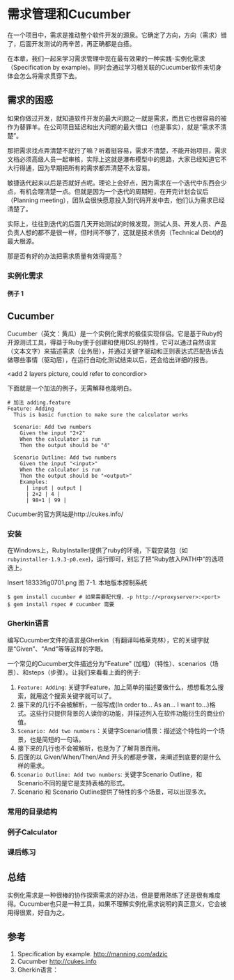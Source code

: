# 需求管理和Cucumber #

在一个项目中，需求是推动整个软件开发的源泉。它确定了方向，方向（需求）错了，后面开发测试的再辛苦，再正确都是白搭。

在本章，我们一起来学习需求管理中现在最有效果的一种实践-实例化需求（Specification by example)。同时会通过学习相关联的Cucumber软件来切身体会怎么将需求贯穿下去。

## 需求的困惑 ##

如果你做过开发，就知道软件开发的最大问题之一就是需求，而且它也很容易的被作为替罪羊。在公司项目延迟和出大问题的最大借口（也是事实），就是“需求不清楚”。

那把需求找点弄清楚不就行了嘛？听着挺容易，需求不清楚，不能开始项目，需求文档必须高级人员一起审核，实际上这就是瀑布模型中的思路，大家已经知道它不大行得通，因为早期把所有的需求都弄清楚不太容易。

敏捷迭代起来以后是否就好点呢。理论上会好点，因为需求在一个迭代中东西会少点，有机会理清楚一点。但就是因为一个迭代的周期短，在开完计划会议后（Planning meeting），团队会很快愿意投入到代码开发中去，他们认为需求已经清楚了。

实际上，往往到迭代的后面几天开始测试的时候发现，测试人员、开发人员、产品负责人想的都不是很一样，但时间不够了，这就是技术债务（Technical Debt)的最大根源。

那是否有好的办法把需求质量有效得提高？

### 实例化需求 ###

#### 例子 1 ####

## Cucumber ##
Cucumber（英文：黄瓜）是一个实例化需求的极佳实现伴侣。它是基于Ruby的开源测试工具，得益于Ruby便于创建和使用DSL的特性，它可以通过自然语言（文本文字）来描述需求（业务层），并通过关键字驱动和正则表达式匹配告诉去做哪些事情（驱动层），在运行自动化测试结束以后，还会给出详细的报告。

<add 2 layers picture, could refer to concordior>

下面就是一个加法的例子，无需解释也能明白。

~~~~~~~~~~~~~~~~~~~~~~~ {.cucumber .numberLines}
# 加法 adding.feature
Feature: Adding
  This is basic function to make sure the calculator works
  
  Scenario: Add two numbers
    Given the input "2+2"
    When the calculator is run
    Then the output should be "4"

  Scenario Outline: Add two numbers
    Given the input "<input>"
    When the calculator is run
    Then the output should be "<output>"
    Examples:
      | input | output |
      | 2+2 | 4 |
      | 98+1 | 99 |
~~~~~~~~~~~~~~~~~~~~~~~~~~~		

Cucumber的官方网站是http://cukes.info/ 
		
### 安装 ###
在Windows上，RubyInstaller提供了ruby的环境，下载安装包（如`rubyinstaller-1.9.3-p0.exe`)，运行即可，别忘了把“Ruby放入PATH中”的选项选上。

Insert 18333fig0701.png 
图 7-1. 本地版本控制系统

	$ gem install cucumber # 如果需要配代理，-p http://<proxyserver>:<port>
	$ gem install rspec # cucumber 需要

### Gherkin语言 ####
编写Cucumber文件的语言是Gherkin（有翻译叫格莱克林），它的关键字就是“Given”、“And”等等这样的字眼。

一个常见的Cucumber文件描述分为"Feature" (加粗）（特性）、scenarios（场景）、和steps（步骤）。让我们来看看上面的例子:

 1. `Feature: Adding`: 关键字Feature，加上简单的描述要做什么，想想看怎么搜索，就用这个搜索关键字就可以了。
 2. 接下来的几行不会被解析，一般写成(In order to... As an... I want to...)格式。这些行只提供背景的人读你的功能，并描述列入在软件功能衍生的商业价值。
 3. `Scenario: Add two numbers`：关键字Scenario情景：描述这个特性的一个场景，也是简短的一句话。
 4. 接下来的几行也不会被解析，也是为了了解背景而用。
 5. 后面的以 Given/When/Then/And 开头的都是步骤，来阐述到底要的是什么样的需求。
 6. `Scenario Outline: Add two numbers`: 关键字Scenario Outline，和Scenario不同的是它是支持表格的形式。
 7. Scenario 和 Scenario Outline提供了特性的多个场景，可以出现多次。

### 常用的目录结构 ###

### 例子Calculator ###


### 课后练习 ###

## 总结 ##

实例化需求是一种很棒的协作探索需求的好办法，但是要用熟练了还是很有难度得。Cucumber也只是一种工具，如果不理解实例化需求说明的真正意义，它会被用得很累，好自为之。

## 参考 ##
 1. Specification by example. <http://manning.com/adzic>
 2. Cucumber <http://cukes.info>
 3. Gherkin语言：